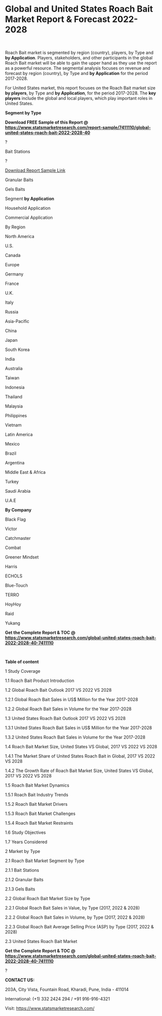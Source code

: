 <h1>Global and United States Roach Bait Market Report & Forecast 2022-2028</h1><br/><p>Roach Bait market is segmented by region (country), players, by Type and <strong>by Application</strong>. Players, stakeholders, and other participants in the global Roach Bait market will be able to gain the upper hand as they use the report as a powerful resource. The segmental analysis focuses on revenue and forecast by region (country), by Type and <strong>by Application</strong> for the period 2017-2028.</p>
 
 
 
 <p>For United States market, this report focuses on the Roach Bait market size <strong>by players</strong>, by Type and <strong>by Application</strong>, for the period 2017-2028. The <strong>key players</strong> include the global and local players, which play important roles in United States.</p>
 
 
 
 <p><strong>Segment by Type</strong></p>
 
 
 
 <div><b>Download FREE Sample of this Report @ <a href="https://www.statsmarketresearch.com/download-free-sample/7411110/global-united-states-roach-bait-2022-2028-40">https://www.statsmarketresearch.com/report-sample/7411110/global-united-states-roach-bait-2022-2028-40</a></b></div>
 
 
 
 <p>? </p>
 
 
 
 <p>Bait Stations</p>
 
 
 
 <p>? </p>
 
 
 
 <p><a href="https://www.statsmarketresearch.com/download-free-sample/7411110/global-united-states-roach-bait-2022-2028-40">Download Report Sample Link</a></p>
 
 
 
 <p>Granular Baits</p>
 
 
 
 <p>Gels Baits</p>
 
 
 
 <p>Segment <strong>by Application</strong></p>
 
 
 
 <p>Household Application</p>
 
 
 
 <p>Commercial Application</p>
 
 
 
 <p>By Region</p>
 
 
 
 <p>North America</p>
 
 
 
 <p>U.S.</p>
 
 
 
 <p>Canada</p>
 
 
 
 <p>Europe</p>
 
 
 
 <p>Germany</p>
 
 
 
 <p>France</p>
 
 
 
 <p>U.K.</p>
 
 
 
 <p>Italy</p>
 
 
 
 <p>Russia</p>
 
 
 
 <p>Asia-Pacific</p>
 
 
 
 <p>China</p>
 
 
 
 <p>Japan</p>
 
 
 
 <p>South Korea</p>
 
 
 
 <p>India</p>
 
 
 
 <p>Australia</p>
 
 
 
 <p>Taiwan</p>
 
 
 
 <p>Indonesia</p>
 
 
 
 <p>Thailand</p>
 
 
 
 <p>Malaysia</p>
 
 
 
 <p>Philippines</p>
 
 
 
 <p>Vietnam</p>
 
 
 
 <p>Latin America</p>
 
 
 
 <p>Mexico</p>
 
 
 
 <p>Brazil</p>
 
 
 
 <p>Argentina</p>
 
 
 
 <p>Middle East & Africa</p>
 
 
 
 <p>Turkey</p>
 
 
 
 <p>Saudi Arabia</p>
 
 
 
 <p>U.A.E</p>
 
 
 
 <p><strong>By Company</strong></p>
 
 
 
 <p>Black Flag</p>
 
 
 
 <p>Victor</p>
 
 
 
 <p>Catchmaster</p>
 
 
 
 <p>Combat</p>
 
 
 
 <p>Greener Mindset</p>
 
 
 
 <p>Harris</p>
 
 
 
 <p>ECHOLS</p>
 
 
 
 <p>Blue-Touch</p>
 
 
 
 <p>TERRO</p>
 
 
 
 <p>HoyHoy</p>
 
 
 
 <p>Raid</p>
 
 
 
 <p>Yukang</p>
 
 
 
 <div><b>Get the Complete Report & TOC @ <a href="https://www.statsmarketresearch.com/global-united-states-roach-bait-2022-2028-40-7411110">https://www.statsmarketresearch.com/global-united-states-roach-bait-2022-2028-40-7411110</a></b></div>
 
 
 
 <p><br />
 
 <b>Table of content</b></p>
 
 
 
 <p>1 Study Coverage<br />
 
 1.1 Roach Bait Product Introduction<br />
 
 1.2 Global Roach Bait Outlook 2017 VS 2022 VS 2028<br />
 
 1.2.1 Global Roach Bait Sales in US$ Million for the Year 2017-2028<br />
 
 1.2.2 Global Roach Bait Sales in Volume for the Year 2017-2028<br />
 
 1.3 United States Roach Bait Outlook 2017 VS 2022 VS 2028<br />
 
 1.3.1 United States Roach Bait Sales in US$ Million for the Year 2017-2028<br />
 
 1.3.2 United States Roach Bait Sales in Volume for the Year 2017-2028<br />
 
 1.4 Roach Bait Market Size, United States VS Global, 2017 VS 2022 VS 2028<br />
 
 1.4.1 The Market Share of United States Roach Bait in Global, 2017 VS 2022 VS 2028<br />
 
 1.4.2 The Growth Rate of Roach Bait Market Size, United States VS Global, 2017 VS 2022 VS 2028<br />
 
 1.5 Roach Bait Market Dynamics<br />
 
 1.5.1 Roach Bait Industry Trends<br />
 
 1.5.2 Roach Bait Market Drivers<br />
 
 1.5.3 Roach Bait Market Challenges<br />
 
 1.5.4 Roach Bait Market Restraints<br />
 
 1.6 Study Objectives<br />
 
 1.7 Years Considered<br />
 
 2 Market by Type<br />
 
 2.1 Roach Bait Market Segment by Type<br />
 
 2.1.1 Bait Stations<br />
 
 2.1.2 Granular Baits<br />
 
 2.1.3 Gels Baits<br />
 
 2.2 Global Roach Bait Market Size by Type<br />
 
 2.2.1 Global Roach Bait Sales in Value, by Type (2017, 2022 & 2028)<br />
 
 2.2.2 Global Roach Bait Sales in Volume, by Type (2017, 2022 & 2028)<br />
 
 2.2.3 Global Roach Bait Average Selling Price (ASP) by Type (2017, 2022 & 2028)<br />
 
 2.3 United States Roach Bait Market</p>
 
 
 
 <div><b>Get the Complete Report & TOC @ <a href="https://www.statsmarketresearch.com/global-united-states-roach-bait-2022-2028-40-7411110">https://www.statsmarketresearch.com/global-united-states-roach-bait-2022-2028-40-7411110</a></b></div>
 
 
 
 <p>? </p>
 
 
 
 <p><b>CONTACT US:</b><br />
 
 203A, City Vista, Fountain Road, Kharadi, Pune, India - 411014<br />
 
 International: (+1) 332 2424 294 / +91 916-916-4321<br />
 
 Visit: <a href="https://www.statsmarketresearch.com/">https://www.statsmarketresearch.com/</a></p>